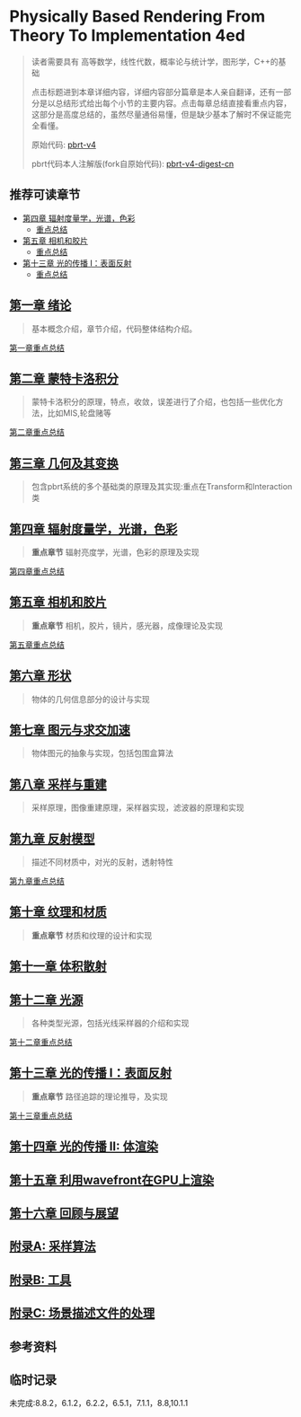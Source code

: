 # Physically Based Rendering From Theory To Implementation 4ed

> 读者需要具有 高等数学，线性代数，概率论与统计学，图形学，C++的基础
>
> 点击标题进到本章详细内容，详细内容部分篇章是本人亲自翻译，还有一部分是以总结形式给出每个小节的主要内容。点击每章总结直接看重点内容，这部分是高度总结的，虽然尽量通俗易懂，但是缺少基本了解时不保证能完全看懂。
>
> 原始代码: [pbrt-v4](https://github.com/mmp/pbrt-v4)
>
> pbrt代码本人注解版(fork自原始代码): [pbrt-v4-digest-cn](https://github.com/Ryu613/pbrt-v4-digest-cn)

## 推荐可读章节

- [第四章 辐射度量学，光谱，色彩](chapter4/chapter4.md)
  - [重点总结](chapter4/ch4_summary.md)
- [第五章 相机和胶片](chapter5/chapter5.md)
  - [重点总结](chapter5/ch5_summary.md)
- [第十三章 光的传播 I：表面反射](chapter13/chapter13.md)
  - [重点总结](chapter13/ch13_summary.md)

## [第一章 绪论](chapter1/chapter1.md)

> 基本概念介绍，章节介绍，代码整体结构介绍。

[第一章重点总结](chapter1/ch1_summary.md)

## [第二章 蒙特卡洛积分](chapter2/chapter2.md)

> 蒙特卡洛积分的原理，特点，收敛，误差进行了介绍，也包括一些优化方法，比如MIS,轮盘赌等

[第二章重点总结](chapter2/ch2_summary.md)

## [第三章 几何及其变换](chapter3/chapter3.md)

> 包含pbrt系统的多个基础类的原理及其实现:重点在Transform和Interaction类

## [第四章 辐射度量学，光谱，色彩](chapter4/chapter4.md)

> **重点章节**
> 辐射亮度学，光谱，色彩的原理及实现

[第四章重点总结](chapter4/ch4_summary.md)

## [第五章 相机和胶片](chapter5/chapter5.md)

> **重点章节**
> 相机，胶片，镜片，感光器，成像理论及实现

[第五章重点总结](chapter5/ch5_summary.md)

## [第六章 形状](chapter6/chapter6.md)

> 物体的几何信息部分的设计与实现

## [第七章 图元与求交加速](chapter7/chapter7.md)

> 物体图元的抽象与实现，包括包围盒算法

## [第八章 采样与重建](chapter8/chapter8.md)

> 采样原理，图像重建原理，采样器实现，滤波器的原理和实现

## [第九章 反射模型](chapter9/chapter9.md)

> 描述不同材质中，对光的反射，透射特性

[第九章重点总结](chapter9/ch9_summary.md)

## [第十章 纹理和材质](chapter10/chapter10.md)

> **重点章节**
> 材质和纹理的设计和实现

## [第十一章 体积散射](chapter11/chapter11.md)

## [第十二章 光源](chapter12/chapter12.md)

> 各种类型光源，包括光线采样器的介绍和实现

[第十二章重点总结](chapter12/ch12_summary.md)

## [第十三章 光的传播 I：表面反射](chapter13/chapter13.md)

> **重点章节**
> 路径追踪的理论推导，及实现

[第十三章重点总结](chapter13/ch13_summary.md)

## [第十四章 光的传播 II: 体渲染](chapter14/chapter14.md)

## [第十五章 利用wavefront在GPU上渲染](chapter15/chapter15.md)

## [第十六章 回顾与展望](chapter16/chapter16.md)

## [附录A: 采样算法](annex_A/appendix_A.md)

## [附录B: 工具](annex_B/appendix_B.md)

## [附录C: 场景描述文件的处理](annex_C/appendix_C.md)

## 参考资料

## 临时记录

未完成:8.8.2，6.1.2，6.2.2，6.5.1，7.1.1，8.8,10.1.1
